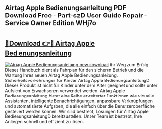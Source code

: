 ## Airtag Apple Bedienungsanleitung PDF Download Free - Part-szD User Guide Repair - Service Owner Edition WHj7o

# <h2><a href="http://df44lh.blite.top/?on=Airtag+Apple+Bedienungsanleitung">🔗Download 👉🔴 Airtag Apple Bedienungsanleitung</a></h2>

[![Airtag Apple Bedienungsanleitung new download](https://i.imgur.com/lujVjoI.png)](http://df44lh.blite.top/?on=Airtag+Apple+Bedienungsanleitung)
Ihr Weg zum Erfolg Dieses Handbuch dient als Fahrplan für den sicheren Betrieb und die Wartung Ihres neuen Airtag Apple Bedienungsanleitung. Sicherheitsvorkehrungen für Kinder Airtag Apple BedienungsanleitungD Dieses Produkt ist nicht für Kinder unter dem Alter geeignet und sollte unter Aufsicht von Erwachsenen verwendet werden. Airtag Apple Bedienungsanleitung bietet eine Reihe erweiterter Funktionen wie virtuelle Assistenten, intelligente Benachrichtigungen, anpassbare Verknüpfungen und automatisierte Aufgaben, die alle einfach über die Benutzeroberfläche gesteuert werden können. Wir sind bestrebt, Lösungen für Airtag Apple BedienungsanleitungD bereitzustellen. Unser Team ist bestrebt, Ihre Anliegen schnell und effizient zu lösen.
